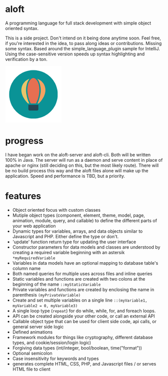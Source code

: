 # aloft

A programming language for full stack development with simple object oriented syntax.

This is a side project. Don't intend on it being done anytime soon. Feel free, if you're interested in the idea, to pass along ideas or contributions. Missing some syntax. Based around the simple_language_plugin sample for IntelliJ. Using the case-sensitive version speeds up syntax highlighting and verification by a ton.

![icon](https://github.com/exopacket/aloft/blob/main/aloft_icon_sm.png)

# progress

I have began work on the aloft-server and aloft-cli. Both will be written 100% in Java. The server will run as a daemon and serve content in place of apache or nginx (still deciding on this, but the most likely route). There will be no build process this way and the aloft files alone will make up the application. Speed and performance is TBD, but a priority.

# features

  - Object oriented focus with custom classes
  - Mutiple object types (component, element, theme, model, page, animation, module, query, and callable) to define the different parts of your web application
  - Dynamic types for variables, arrays, and data objects similar to Javascript and PHP. Either define the type or don't.
  - 'update' function return type for updating the user interface
  - Constructor parameters for data models and classes are understood by creating a required variable beginning with an astersik `*myRequiredVariable`
  - Variables in data models have an optional mapping to database table's column name
  - Both named queries for multiple uses across files and inline queries
  - Static variables and functions are created with two colons at the beginning of the name `::myStaticVariable`
  - Private variables and functions are created by enclosing the name in parenthesis `(myPrivateVariable)`
  - Create and set multiple variables on a single line `::(myVariable1, myVariable2 = 0, myVariable3)`
  - A single loop type (`repeat`) for do while, while, for, and foreach loops.
  - API can be created alongside your other code, or call an external API
  - Callable object type that can be used for client side code, api calls, or general server side logic
  - Defined animations
  - Framework modules for things like cryptography, different database types, and cookie/session/login logic)
  - Forgiving data types (int/integer, bool/boolean, time("format"))
  - Optional semicolon
  - Case insensitivity for keywords and types
  - generates complete HTML, CSS, PHP, and Javascript files / or serves HTML file to client

